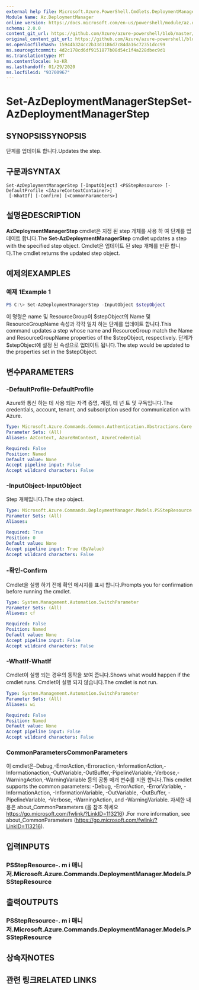 ```yaml
---
external help file: Microsoft.Azure.PowerShell.Cmdlets.DeploymentManager.dll-Help.xml
Module Name: Az.DeploymentManager
online version: https://docs.microsoft.com/en-us/powershell/module/az.deploymentmanager/set-azdeploymentmanagerstep
schema: 2.0.0
content_git_url: https://github.com/Azure/azure-powershell/blob/master/src/DeploymentManager/DeploymentManager/help/Set-AzDeploymentManagerStep.md
original_content_git_url: https://github.com/Azure/azure-powershell/blob/master/src/DeploymentManager/DeploymentManager/help/Set-AzDeploymentManagerStep.md
ms.openlocfilehash: 15944b324cc2b33d3186d7c84da16c72351dcc99
ms.sourcegitcommit: 4d2c178cd6df9151877b08d54c1f4a228dbec9d1
ms.translationtype: MT
ms.contentlocale: ko-KR
ms.lasthandoff: 01/29/2020
ms.locfileid: "93700967"
---
```

# <span data-ttu-id="c1835-101">Set-AzDeploymentManagerStep</span><span class="sxs-lookup"><span data-stu-id="c1835-101">Set-AzDeploymentManagerStep</span></span>

## <span data-ttu-id="c1835-102">SYNOPSIS</span><span class="sxs-lookup"><span data-stu-id="c1835-102">SYNOPSIS</span></span>
<span data-ttu-id="c1835-103">단계를 업데이트 합니다.</span><span class="sxs-lookup"><span data-stu-id="c1835-103">Updates the step.</span></span>

## <span data-ttu-id="c1835-104">구문과</span><span class="sxs-lookup"><span data-stu-id="c1835-104">SYNTAX</span></span>

```
Set-AzDeploymentManagerStep [-InputObject] <PSStepResource> [-DefaultProfile <IAzureContextContainer>]
 [-WhatIf] [-Confirm] [<CommonParameters>]
```

## <span data-ttu-id="c1835-105">설명은</span><span class="sxs-lookup"><span data-stu-id="c1835-105">DESCRIPTION</span></span>
<span data-ttu-id="c1835-106">**AzDeploymentManagerStep** cmdlet은 지정 된 step 개체를 사용 하 여 단계를 업데이트 합니다.</span><span class="sxs-lookup"><span data-stu-id="c1835-106">The **Set-AzDeploymentManagerStep** cmdlet updates a step with the specified step object.</span></span>
<span data-ttu-id="c1835-107">Cmdlet은 업데이트 된 step 개체를 반환 합니다.</span><span class="sxs-lookup"><span data-stu-id="c1835-107">The cmdlet returns the updated step object.</span></span>

## <span data-ttu-id="c1835-108">예제의</span><span class="sxs-lookup"><span data-stu-id="c1835-108">EXAMPLES</span></span>

### <span data-ttu-id="c1835-109">예제 1</span><span class="sxs-lookup"><span data-stu-id="c1835-109">Example 1</span></span>
```powershell
PS C:\> Set-AzDeploymentManagerStep -InputObject $stepObject
```

<span data-ttu-id="c1835-110">이 명령은 name 및 ResourceGroup이 $stepObject의 Name 및 ResourceGroupName 속성과 각각 일치 하는 단계를 업데이트 합니다.</span><span class="sxs-lookup"><span data-stu-id="c1835-110">This command updates a step whose name and ResourceGroup match the Name and ResourceGroupName properties of the $stepObject, respectively.</span></span>
<span data-ttu-id="c1835-111">단계가 $stepObject에 설정 된 속성으로 업데이트 됩니다.</span><span class="sxs-lookup"><span data-stu-id="c1835-111">The step would be updated to the properties set in the $stepObject.</span></span>

## <span data-ttu-id="c1835-112">변수</span><span class="sxs-lookup"><span data-stu-id="c1835-112">PARAMETERS</span></span>

### <span data-ttu-id="c1835-113">-DefaultProfile</span><span class="sxs-lookup"><span data-stu-id="c1835-113">-DefaultProfile</span></span>
<span data-ttu-id="c1835-114">Azure와 통신 하는 데 사용 되는 자격 증명, 계정, 테 넌 트 및 구독입니다.</span><span class="sxs-lookup"><span data-stu-id="c1835-114">The credentials, account, tenant, and subscription used for communication with Azure.</span></span>

```yaml
Type: Microsoft.Azure.Commands.Common.Authentication.Abstractions.Core.IAzureContextContainer
Parameter Sets: (All)
Aliases: AzContext, AzureRmContext, AzureCredential

Required: False
Position: Named
Default value: None
Accept pipeline input: False
Accept wildcard characters: False
```

### <span data-ttu-id="c1835-115">-InputObject</span><span class="sxs-lookup"><span data-stu-id="c1835-115">-InputObject</span></span>
<span data-ttu-id="c1835-116">Step 개체입니다.</span><span class="sxs-lookup"><span data-stu-id="c1835-116">The step object.</span></span>

```yaml
Type: Microsoft.Azure.Commands.DeploymentManager.Models.PSStepResource
Parameter Sets: (All)
Aliases:

Required: True
Position: 0
Default value: None
Accept pipeline input: True (ByValue)
Accept wildcard characters: False
```

### <span data-ttu-id="c1835-117">-확인</span><span class="sxs-lookup"><span data-stu-id="c1835-117">-Confirm</span></span>
<span data-ttu-id="c1835-118">Cmdlet을 실행 하기 전에 확인 메시지를 표시 합니다.</span><span class="sxs-lookup"><span data-stu-id="c1835-118">Prompts you for confirmation before running the cmdlet.</span></span>

```yaml
Type: System.Management.Automation.SwitchParameter
Parameter Sets: (All)
Aliases: cf

Required: False
Position: Named
Default value: None
Accept pipeline input: False
Accept wildcard characters: False
```

### <span data-ttu-id="c1835-119">-WhatIf</span><span class="sxs-lookup"><span data-stu-id="c1835-119">-WhatIf</span></span>
<span data-ttu-id="c1835-120">Cmdlet이 실행 되는 경우의 동작을 보여 줍니다.</span><span class="sxs-lookup"><span data-stu-id="c1835-120">Shows what would happen if the cmdlet runs.</span></span>
<span data-ttu-id="c1835-121">Cmdlet이 실행 되지 않습니다.</span><span class="sxs-lookup"><span data-stu-id="c1835-121">The cmdlet is not run.</span></span>

```yaml
Type: System.Management.Automation.SwitchParameter
Parameter Sets: (All)
Aliases: wi

Required: False
Position: Named
Default value: None
Accept pipeline input: False
Accept wildcard characters: False
```

### <span data-ttu-id="c1835-122">CommonParameters</span><span class="sxs-lookup"><span data-stu-id="c1835-122">CommonParameters</span></span>
<span data-ttu-id="c1835-123">이 cmdlet은-Debug,-ErrorAction,-Erroraction,-InformationAction,-Informationaction,-OutVariable,-OutBuffer,-PipelineVariable,-Verbose,-WarningAction,-WarningVariable 등의 공통 매개 변수를 지원 합니다.</span><span class="sxs-lookup"><span data-stu-id="c1835-123">This cmdlet supports the common parameters: -Debug, -ErrorAction, -ErrorVariable, -InformationAction, -InformationVariable, -OutVariable, -OutBuffer, -PipelineVariable, -Verbose, -WarningAction, and -WarningVariable.</span></span> <span data-ttu-id="c1835-124">자세한 내용은 about_CommonParameters (을 참조 하세요 https://go.microsoft.com/fwlink/?LinkID=113216) .</span><span class="sxs-lookup"><span data-stu-id="c1835-124">For more information, see about_CommonParameters (https://go.microsoft.com/fwlink/?LinkID=113216).</span></span>

## <span data-ttu-id="c1835-125">입력</span><span class="sxs-lookup"><span data-stu-id="c1835-125">INPUTS</span></span>

### <span data-ttu-id="c1835-126">PSStepResource-. m i 매니저.</span><span class="sxs-lookup"><span data-stu-id="c1835-126">Microsoft.Azure.Commands.DeploymentManager.Models.PSStepResource</span></span>

## <span data-ttu-id="c1835-127">출력</span><span class="sxs-lookup"><span data-stu-id="c1835-127">OUTPUTS</span></span>

### <span data-ttu-id="c1835-128">PSStepResource-. m i 매니저.</span><span class="sxs-lookup"><span data-stu-id="c1835-128">Microsoft.Azure.Commands.DeploymentManager.Models.PSStepResource</span></span>

## <span data-ttu-id="c1835-129">상속자</span><span class="sxs-lookup"><span data-stu-id="c1835-129">NOTES</span></span>

## <span data-ttu-id="c1835-130">관련 링크</span><span class="sxs-lookup"><span data-stu-id="c1835-130">RELATED LINKS</span></span>

